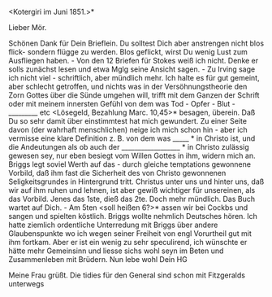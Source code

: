  <Kotergiri im Juni 1851.>*

Lieber Mör.

Schönen Dank für Dein Brieflein. Du solltest Dich aber anstrengen nicht blos flick- sondern flügge zu werden. Blos geflickt, wirst Du wenig Lust zum Ausfliegen haben. - Von den 12 Briefen für Stokes weiß ich nicht. Denke er solls zunächst lesen und etwa Mglg seine Ansicht sagen. - Zu Irving sage ich nicht viel - schriftlich, aber mündlich mehr. Ich halte es für gut gemeint, aber schlecht getroffen, und nichts was in der Versöhnungstheorie den Zorn Gottes über die Sünde umgehen will, trifft mit dem Ganzen der Schrift oder mit meinem innersten Gefühl von dem was Tod - Opfer - Blut - _________ etc <Lösegeld, Bezahlung Marc. 10,45>* besagen, überein. Daß Du so sehr damit über einstimmtest hat mich gewundert. Zu einer Seite davon (der wahrhaft menschlichen) neige ich mich schon hin - aber ich vermisse eine klare Definition z. B. von dem was _____ <Fleisch>* in Christo ist, und die Andeutungen als ob auch der __________________ <Fleischesgesetz>* in Christo zulässig gewesen sey, nur eben besiegt vom Willen Gottes in ihm, widern mich an. Briggs legt soviel Werth auf das - durch gleiche temptations gewonnene Vorbild, daß ihm fast die Sicherheit des von Christo gewonnenen Seligkeitsgrundes in Hintergrund tritt. Christus unter uns und hinter uns, daß wir auf ihm ruhen und lehnen, ist aber gewiß wichtiger für unsereinen, als das Vorbild. Jenes das 1ste, dieß das 2te. Doch mehr mündlich. Das Buch wartet auf Dich. - Am 5ten <soll heißen 6?>* assen wir bei Cockbs und sangen und spielten köstlich. Briggs wollte nehmlich Deutsches hören. Ich hatte ziemlich ordentliche Unterredung mit Briggs über andere Glaubenspunkte wo ich wegen seiner Freiheit von engl Vorurtheil gut mit ihm fortkam. Aber er ist ein wenig zu sehr speculirend, ich wünschte er hätte mehr Gemeinsinn und liesse sichs wohl seyn im Beten und Zusammenleben mit Brüdern. Nun lebe wohl
 Dein HG

Meine Frau grüßt. Die tidies für den General sind schon mit Fitzgeralds unterwegs

